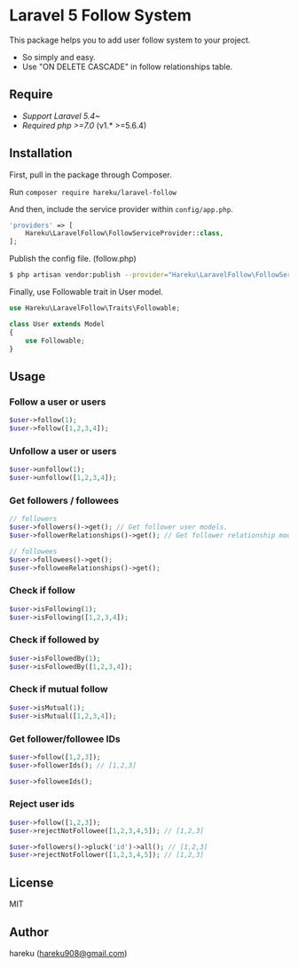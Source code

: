 # Laravel 5 Follow System

This package helps you to add user follow system to your project.

* So simply and easy.
* Use "ON DELETE CASCADE" in follow relationships table.

## Require
- *Support Laravel 5.4~*  
- *Required php >=7.0* (v1.* >=5.6.4)

## Installation

First, pull in the package through Composer.

Run `composer require hareku/laravel-follow`

And then, include the service provider within `config/app.php`.

```php
'providers' => [
    Hareku\LaravelFollow\FollowServiceProvider::class,
];
```

Publish the config file. (follow.php)

```sh
$ php artisan vendor:publish --provider="Hareku\LaravelFollow\FollowServiceProvider"
```

Finally, use Followable trait in User model.

```php
use Hareku\LaravelFollow\Traits\Followable;

class User extends Model
{
    use Followable;
}
```

## Usage

### Follow a user or users

```php
$user->follow(1);
$user->follow([1,2,3,4]);
```

### Unfollow a user or users

```php
$user->unfollow(1);
$user->unfollow([1,2,3,4]);
```

### Get followers / followees

```php
// followers
$user->followers()->get(); // Get follower user models.
$user->followerRelationships()->get(); // Get follower relationship models.

// followees
$user->followees()->get();
$user->followeeRelationships()->get();
```

### Check if follow
```php
$user->isFollowing(1);
$user->isFollowing([1,2,3,4]);
```

### Check if followed by

```php
$user->isFollowedBy(1);
$user->isFollowedBy([1,2,3,4]);
```

### Check if mutual follow

```php
$user->isMutual(1);
$user->isMutual([1,2,3,4]);
```

### Get follower/followee IDs

```php
$user->follow([1,2,3]);
$user->followerIds(); // [1,2,3]

$user->followeeIds();
```

### Reject user ids

```php
$user->follow([1,2,3]);
$user->rejectNotFollowee([1,2,3,4,5]); // [1,2,3]
```

```php
$user->followers()->pluck('id')->all(); // [1,2,3]
$user->rejectNotFollower([1,2,3,4,5]); // [1,2,3]
```

## License

MIT

## Author

hareku (hareku908@gmail.com)
